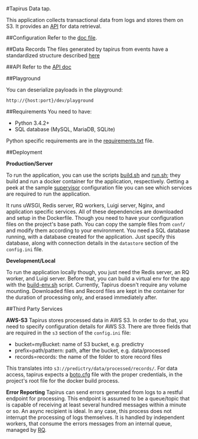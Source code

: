 #Tapirus 
Data tap.

This application collects transactional data from logs and stores them on S3.
It provides an [API](doc/API.md) for data retrieval.

##Configuration
Refer to the [doc file](doc/Configuration.md).


##Data Records
The files generated by tapirus from events have a standardized structure described [here](doc/StandardDataFormat.md)


##API
Refer to the [API doc](doc/API.md)


##Playground

You can deserialize payloads in the playground:
```
http://{host:port}/dev/playground
```


##Requirements
You need to have:
  - Python 3.4.2+
  - SQL database (MySQL, MariaDB, SQLite)
  
Python specific requirements are in the [requirements.txt](requirements.txt) file.


##Deployment

**Production/Server**

To run the application, you can use the scripts [build.sh](scripts/build.sh) and [run.sh](scripts/run.sh); they build
and run a docker container for the application, respectively.
Getting a peek at the sample [supervisor](conf/supervisor-app.conf) configuration file you can see which services
are required to run the application.

It runs uWSGI, Redis server, RQ workers, Luigi server, Nginx, and application specific services. All of these dependencies
are downloaded and setup in the Dockerfile. Though you need to have your configuration files on the project's
base path. You can copy the sample files from `conf/` and modify them according to your environment.
You need a SQL database running, with a database created for the application. Just specify this database, along with
connection details in the `datastore` section of the `config.ini` file.

**Development/Local**

To run the application locally though, you just need the Redis server, an RQ worker, and Luigi server.
Before that, you can build a virtual env for the app with the [build-env.sh](scripts/build-env.sh) script.
Currently, Tapirus doesn't require any volume mounting. Downloaded files and Record files are kept in the container
for the duration of processing only, and erased immediately after.


##Third Party Services

**AWS-S3**
Tapirus stores processed data in AWS S3. In order to do that, you need to specify configuration details for AWS S3.
There are three fields that are required in the `s3` section of the `config.ini` file:
  - bucket=myBucket: name of S3 bucket, e.g. predictry
  - prefix=path/pattern: path, after the bucket, e.g. data/processed
  - records=records: the name of the folder to store record files
  
This translates into `s3://predictry/data/processed/records/`. For data access, tapirus expects a [boto.cfg](conf/boto.cfg) file with the
proper credentials, in the project's root file for the docker build process.


**Error Reporting**
Tapirus can send errors generated from logs to a restful endpoint for processing. This endpoint is assumed to be a queue/topic
that is capable of receiving at least several hundred messages within a minute or so. An async recipient is ideal.
In any case, this process does not interrupt the processing of logs themselves. It is handled by independent workers,
that consume the errors messages from an internal queue, managed by [RQ](http://python-rq.org/).

 
